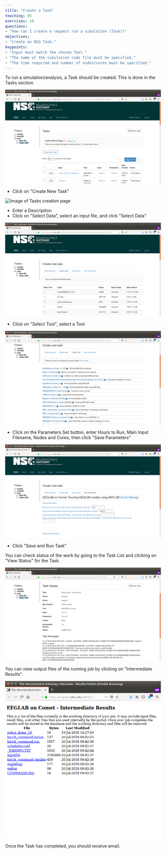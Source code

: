 ```yaml
---
title: "Create a Task"
teaching: 05
exercises: 10
questions:
- "How can I create a request run a simulation (Task)?"
objectives:
- "Create an NSG Task."
keypoints:
- "Input must match the chosen Tool."
- "The name of the simulation code file must be specified."
- "The time required and number of nodes/cores must be specified."
---
```


To run a simulation/analysis, a Task should be created.  This is
done in the Tasks section.

![Image of Tasks section](../fig/taskspage.png)

- Click on "Create New Task"

![Image of Tasks creation page](../fig/createtaskspage.png)

- Enter a Description
- Click on "Select Data", select an input file, and click "Select Data"

![Image of Select Data page](../fig/selectdatapage.png)

- Click on "Select Tool", select a Tool

![Image of Select Tool page](../fig/selecttoolpage.png)


- Click on the Parameters Set button, enter Hours to Run, Main Input Filename,
Nodes and Cores, then click "Save Parameters"

![Image of Set Parameters page](../fig/setparameterspage.png)


- Click "Save and Run Task"

You can check status of the work by going to the Task List and clicking on "View Status" for the Task.

![Image of View Status page](../fig/taskstatuspage.png)


You can view output files of the running job by clicking on "Intermediate Results".

![Image of Intermediate Results page](../fig/intermediateresultspage.png)

Once the Task has completed, you should receive email.
